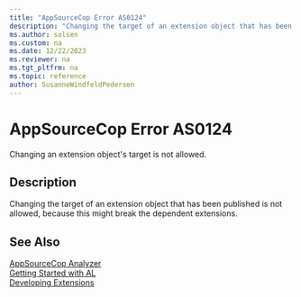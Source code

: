 ```yaml
---
title: "AppSourceCop Error AS0124"
description: "Changing the target of an extension object that has been published is not allowed, because this might break the dependent extensions."
ms.author: solsen
ms.custom: na
ms.date: 12/22/2023
ms.reviewer: na
ms.tgt_pltfrm: na
ms.topic: reference
author: SusanneWindfeldPedersen
---
```

[//]: # (START>DO_NOT_EDIT)
[//]: # (IMPORTANT:Do not edit any of the content between here and the END>DO_NOT_EDIT.)
[//]: # (Any modifications should be made in the .xml files in the ModernDev repo.)
# AppSourceCop Error AS0124
Changing an extension object's target is not allowed.

## Description
Changing the target of an extension object that has been published is not allowed, because this might break the dependent extensions.

[//]: # (IMPORTANT: END>DO_NOT_EDIT)
## See Also  
[AppSourceCop Analyzer](appsourcecop.md)  
[Getting Started with AL](../devenv-get-started.md)  
[Developing Extensions](../devenv-dev-overview.md)  